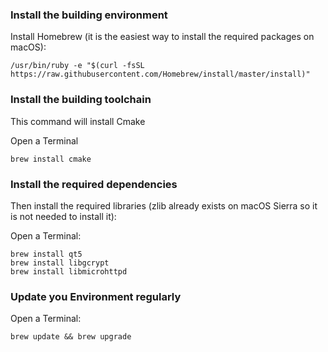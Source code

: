 ### Install the building environment

Install Homebrew (it is the easiest way to install the required packages on macOS):
```
/usr/bin/ruby -e "$(curl -fsSL https://raw.githubusercontent.com/Homebrew/install/master/install)"
```

### Install the building toolchain

This command will install Cmake

Open a Terminal

```
brew install cmake
```

### Install the required dependencies

Then install the required libraries (zlib already exists on macOS Sierra so it is not needed to install it):

Open a Terminal:

```
brew install qt5
brew install libgcrypt
brew install libmicrohttpd
```

### Update you Environment regularly

Open a Terminal:

```
brew update && brew upgrade
```
